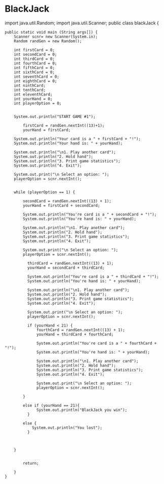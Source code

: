 # BlackJack

import java.util.Random;
import java.util.Scanner;
public class blackJack {

    public static void main (String args[]) {
        Scanner scnr= new Scanner(System.in);
        Random randGen = new Random();

        int firstCard = 0;
        int secondCard = 0;
        int thirdCard = 0;
        int fourthCard = 0;
        int fifthCard = 0;
        int sixthCard = 0;
        int seventhCard = 0;
        int eighthCard = 0;
        int ninthCard;
        int tenthCard;
        int eleventhCard;
        int yourHand = 0;
        int playerOption = 0;


        System.out.println("START GAME #1");

            firstCard = randGen.nextInt((13)+1);
            yourHand = firstCard;

        System.out.println("Your card is a " + firstCard + "!");
        System.out.println("Your hand is: " + yourHand);

        System.out.println("\n1. Play another card");
        System.out.println("2. Hold hand");
        System.out.println("3. Print game statistics");
        System.out.println("4. Exit");

        System.out.print("\n Select an option: ");
        playerOption = scnr.nextInt();


        while (playerOption == 1) {

            secondCard = randGen.nextInt((13) + 1);
            yourHand = firstCard + secondCard;

            System.out.println("You're card is a " + secondCard + "!");
            System.out.println("You're hand is: " + yourHand);

            System.out.println("\n1. Play another card");
            System.out.println("2. Hold hand");
            System.out.println("3. Print game statistics");
            System.out.println("4. Exit");

            System.out.print("\n Select an option: ");
            playerOption = scnr.nextInt();

              thirdCard = randGen.nextInt((13) + 1);
              yourHand = secondCard + thirdCard;

              System.out.println("You're card is a " + thirdCard + "!");
              System.out.println("You're hand is: " + yourHand);

              System.out.println("\n1. Play another card");
              System.out.println("2. Hold hand");
              System.out.println("3. Print game statistics");
              System.out.println("4. Exit");

              System.out.print("\n Select an option: ");
              playerOption = scnr.nextInt();

              if (yourHand < 21) {
                  fourthCard = randGen.nextInt((13) + 1);
                  yourHand = thirdCard + fourthCard;

                  System.out.println("You're card is a " + fourthCard + "!");
                  System.out.println("You're hand is: " + yourHand);

                  System.out.println("\n1. Play another card");
                  System.out.println("2. Hold hand");
                  System.out.println("3. Print game statistics");
                  System.out.println("4. Exit");

                  System.out.print("\n Select an option: ");
                  playerOption = scnr.nextInt();

            }

            else if (yourHand == 21){
                  System.out.println("BlackJack you win");
              }

            else {
                System.out.println("You lost");
              }



        }


            return;

        }
    }
